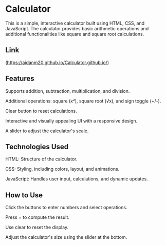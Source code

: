# Calculator
This is a simple, interactive calculator built using HTML, CSS, and JavaScript. The calculator provides basic arithmetic operations and additional functionalities like square and square root calculations.

## Link
(https://aidanm20.github.io/Calculator.github.io/)

## Features
Supports addition, subtraction, multiplication, and division.

Additional operations: square (x²), square root (√x), and sign toggle (+/-).

Clear button to reset calculations.

Interactive and visually appealing UI with a responsive design.

A slider to adjust the calculator's scale.

## Technologies Used
HTML: Structure of the calculator.

CSS: Styling, including colors, layout, and animations.

JavaScript: Handles user input, calculations, and dynamic updates.

## How to Use
Click the buttons to enter numbers and select operations.

Press = to compute the result.

Use clear to reset the display.

Adjust the calculator's size using the slider at the bottom.
